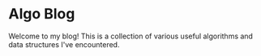 # Algo Blog

Welcome to my blog! This is a collection of various useful algorithms and data structures I've encountered.